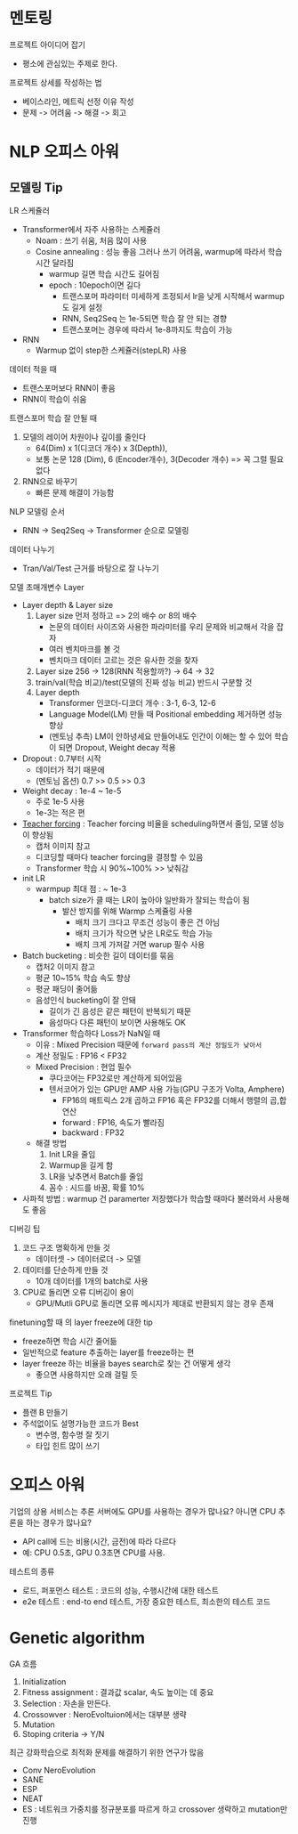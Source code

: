 # 멘토링

프로젝트 아이디어 잡기
- 평소에 관심있는 주제로 한다.

프로젝트 상세를 작성하는 법
- 베이스라인, 메트릭 선정 이유 작성
- 문제 -> 어려움 -> 해결 -> 회고

# NLP 오피스 아워
## 모델링 Tip
LR 스케쥴러
- Transformer에서 자주 사용하는 스케쥴러
    - Noam : 쓰기 쉬움, 처음 많이 사용
    - Cosine annealing : 성능 좋음 그러나 쓰기 어려움, warmup에 따라서 학습 시간 달라짐
        - warmup 길면 학습 시간도 길어짐
        - epoch : 10epoch이면 길다
            - 트랜스포머 파라미터 미세하게 조정되서 lr을 낮게 시작해서 warmup도 길게 설정
            - RNN, Seq2Seq 는 1e-5되면 학습 잘 안 되는 경향
            - 트랜스포머는 경우에 따라서 1e-8까지도 학습이 가능
- RNN
    - Warmup 없이 step한 스케쥴러(stepLR) 사용

데이터 적을 때
- 트랜스포머보다 RNN이 좋음
- RNN이 학습이 쉬움

트랜스포머 학습 잘 안될 때
1. 모델의 레이어 차원이나 깊이를 줄인다
    - 64(Dim) x 1(디코더 개수) x 3(Depth)), 
    - 보통 논문 128 (Dim), 6 (Encoder개수), 3(Decoder 개수) => 꼭 그럴 필요 없다
2. RNN으로 바꾸기
    - 빠른 문제 해결이 가능함

NLP 모델링 순서
- RNN -> Seq2Seq -> Transformer 순으로 모델링

데이터 나누기
- Tran/Val/Test 근거를 바탕으로 잘 나누기

모델 초매개변수
Layer
- Layer depth & Layer size
    1. Layer size 먼저 정하고 => 2의 배수 or 8의 배수
        - 논문의 데이터 사이즈와 사용한 파라미터를 우리 문제와 비교해서 각을 잡자
        - 여러 벤치마크를 볼 것
        - 벤치마크 데이터 고르는 것은 유사한 것을 찾자
    2. Layer size 256 -> 128(RNN 적용할까?) -> 64 -> 32
    3. train/val(학습 비교)/test(모델의 진짜 성능 비교) 반드시 구분할 것
    4. Layer depth 
        - Transformer 인코더-디코더 개수 : 3-1, 6-3, 12-6
        - Language Model(LM) 만들 때 Positional embedding 제거하면 성능 향상
        - (멘토님 추측) LM이 안하녕세요 만들어내도 인간이 이해는 할 수 있어
학습이 되면 Dropout, Weight decay 적용
- Dropout : 0.7부터 시작
    - 데이터가 적기 때문에
    - (멘토님 옵션) 0.7 >> 0.5 >> 0.3
- Weight decay : 1e-4 ~ 1e-5
    - 주로 1e-5 사용
    - 1e-3는 적은 편
- [Teacher forcing](https://blog.naver.com/PostView.naver?blogId=sooftware&logNo=221790750668) : Teacher forcing 비율을 scheduling하면서 줄임, 모델 성능이 향상됨
    - 캡처 이미지 참고
    - 디코딩할 때마다 teacher forcing을 결정할 수 있음
    - Transformer 학습 시 90%~100% >> 낮춰감
- init LR
    - warmpup 최대 점 : ~ 1e-3
        - batch size가 클 때는 LR이 높아야 일반화가 잘되는 학습이 됨
            - 발산 방지를 위해 Warmp 스케쥴링 사용
                - 배치 크기 크다고 무조건 성능이 좋은 건 아님
                - 배치 크기가 작으면 낮은 LR로도 학습 가능
                - 배치 크게 가져갈 거면 warup 필수 사용
- Batch bucketing : 비슷한 길이 데이터를 묶음
    - 캡처2 이미지 참고 
    - 평균 10~15% 학습 속도 향상
    - 평균 패딩이 줄어듦
    - 음성인식 bucketing이 잘 안돼
        - 길이가 긴 음성은 같은 패턴이 반복되기 때문
        - 음성마다 다른 패턴이 보이면 사용해도 OK
- Transformer 학습하다 Loss가 NaN일 때
    - 이유 : Mixed Precision 때문에 `forward pass의 계산 정밀도가 낮아서`
    - 계산 정밀도 : FP16 < FP32 
    - Mixed Precision : 현업 필수
        - 쿠다코어는 FP32로만 계산하게 되어있음
        - 텐서코어가 있는 GPU만 AMP 사용 가능(GPU 구조가 Volta, Amphere)
            - FP16의 매트릭스 2개 곱하고 FP16 혹은 FP32를 더해서 행렬의 곱,합 연산
            - forward : FP16, 속도가 빨라짐
            - backward : FP32
    - 해결 방법
        1. Init LR을 줄임
        2. Warmup을 길게 함
        3. LR을 낮추면서 Batch를 줄임
        4. 꼼수 : 시드를 바꿈, 확률 10%
- 사파적 방법 : warmup 건 paramerter 저장했다가 학습할 때마다 불러와서 사용해도 좋음

디버깅 팁
1. 코드 구조 명확하게 만들 것
    - 데이터셋 -> 데이터로더 -> 모델
2. 데이터를 단순하게 만들 것
    - 10개 데이터를 1개의 batch로 사용
3. CPU로 돌리면 오류 디버깅이 용이
    - GPU/Mutli GPU로 돌리면 오류 메시지가 제대로 반환되지 않는 경우 존재

finetuning할 때 의 layer freeze에 대한 tip
- freeze하면 학습 시간 줄어듦
- 일반적으로 feature 추출하는 layer를 freeze하는 편
- layer freeze 하는 비율을 bayes search로 찾는 건 어떻게 생각
    - 좋으면 사용하지만 오래 걸릴 듯

프로젝트 Tip
- 플랜 B 만들기
- 주석없이도 설명가능한 코드가 Best
    - 변수명, 함수명 잘 짓기
    - 타입 힌트 많이 쓰기


# 오피스 아워

기업의 상용 서비스는 추론 서버에도 GPU를 사용하는 경우가 많나요? 아니면 CPU 추론을 하는 경우가 많나요?
- API call에 드는 비용(시간, 금전)에 따라 다르다
- 예: CPU 0.5초, GPU 0.3초면 CPU를 사용.

테스트의 종류
- 로드, 퍼포먼스 테스트 : 코드의 성능, 수행시간에 대한 테스트
- e2e 테스트 : end-to end 테스트, 가장 중요한 테스트, 최소한의 테스트 코드

# Genetic algorithm

GA 흐름
1. Initialization
2. Fitness assignment : 결과값 scalar, 속도 높이는 데 중요
3. Selection : 자손을 만든다.
4. Crossowver : NeroEvoltuion에서는 대부분 생략
5. Mutation 
6. Stoping criteria -> Y/N

최근 강화학습으로 최적화 문제를 해결하기 위한 연구가 많음
- Conv NeroEvolution
- SANE
- ESP
- NEAT
- ES : 네트워크 가중치를 정규분포를 따르게 하고 crossover 생략하고 mutation만 진행